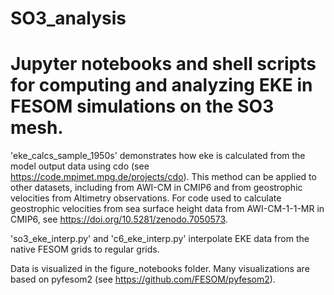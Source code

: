 # SO3_analysis

# Jupyter notebooks and shell scripts for computing and analyzing EKE in FESOM simulations on the SO3 mesh.

'eke_calcs_sample_1950s' demonstrates how eke is calculated from the model output data using cdo (see https://code.mpimet.mpg.de/projects/cdo). This method can be applied to other datasets, including from AWI-CM in CMIP6 and from geostrophic velocities from Altimetry observations. For code used to calculate geostrophic velocities from sea surface height data from AWI-CM-1-1-MR in CMIP6, see https://doi.org/10.5281/zenodo.7050573.

'so3_eke_interp.py' and 'c6_eke_interp.py' interpolate EKE data from the native FESOM grids to regular grids. 

Data is visualized in the figure_notebooks folder. Many visualizations are based on pyfesom2 (see https://github.com/FESOM/pyfesom2).
